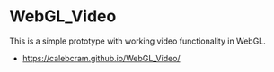 # WebGL_Video
This is a simple prototype with working video functionality in WebGL.
- https://calebcram.github.io/WebGL_Video/
